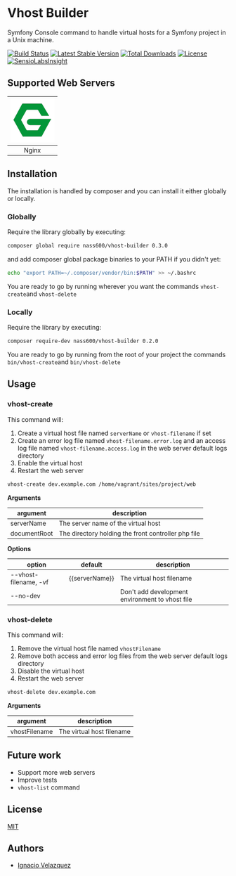# Vhost Builder

Symfony Console command to handle virtual hosts for a Symfony project in a Unix machine.

[![Build Status](https://api.travis-ci.org/nass600/vhost-builder.svg?branch=master)](https://travis-ci.org/nass600/vhost-builder)
[![Latest Stable Version](https://poser.pugx.org/nass600/vhost-builder/v/stable.png)](https://packagist.org/packages/nass600/vhost-builder)
[![Total Downloads](https://poser.pugx.org/nass600/vhost-builder/downloads.png)](https://packagist.org/packages/nass600/vhost-builder)
[![License](https://poser.pugx.org/nass600/vhost-builder/license.svg)](https://packagist.org/packages/nass600/vhost-builder)
[![SensioLabsInsight](https://insight.sensiolabs.com/projects/2d92548d-2c86-4677-87de-0ec33c1670bb/mini.png)](https://insight.sensiolabs.com/projects/2d92548d-2c86-4677-87de-0ec33c1670bb)

## Supported Web Servers


| ![](docs/img/nginx.png)  |
|:------------------------:|
| Nginx                    |


## Installation

The installation is handled by composer and you can install it either globally or locally.

### Globally

Require the library globally by executing:

````bash
composer global require nass600/vhost-builder 0.3.0
````

and add composer global package binaries to your PATH if you didn't yet:

````bash
echo "export PATH=~/.composer/vendor/bin:$PATH" >> ~/.bashrc
````

You are ready to go by running wherever you want the commands `vhost-create`and `vhost-delete`

### Locally

Require the library by executing:

````bash
composer require-dev nass600/vhost-builder 0.2.0
````

You are ready to go by running from the root of your project the commands `bin/vhost-create`and `bin/vhost-delete`


## Usage

### vhost-create

This command will:

1. Create a virtual host file named `serverName` or `vhost-filename` if set
2. Create an error log file named `vhost-filename.error.log` and an access log file named `vhost-filename.access.log` in the web server default logs directory
3. Enable the virtual host
4. Restart the web server

````bash
vhost-create dev.example.com /home/vagrant/sites/project/web
````

__Arguments__

| argument      | description                                         |
| ------------- | --------------------------------------------------- |
| serverName    | The server name of the virtual host                 |
| documentRoot  | The directory holding the front controller php file |

__Options__

| option                | default        | description                                     |
| --------------------- | -------------- | ----------------------------------------------- |
| --vhost-filename, -vf | {{serverName}} | The virtual host filename                       |
| --no-dev              |                | Don't add development environment to vhost file |


### vhost-delete

This command will:

1. Remove the virtual host file named `vhostFilename`
2. Remove both access and error log files from the web server default logs directory
3. Disable the virtual host
4. Restart the web server

````bash
vhost-delete dev.example.com
````

__Arguments__

| argument       | description               |
| -------------- | ------------------------- |
| vhostFilename  | The virtual host filename |


## Future work

+ Support more web servers
+ Improve tests
+ `vhost-list` command

## License

[MIT](LICENSE)

## Authors

+ [Ignacio Velazquez](http://ignaciovelazquez.es)
